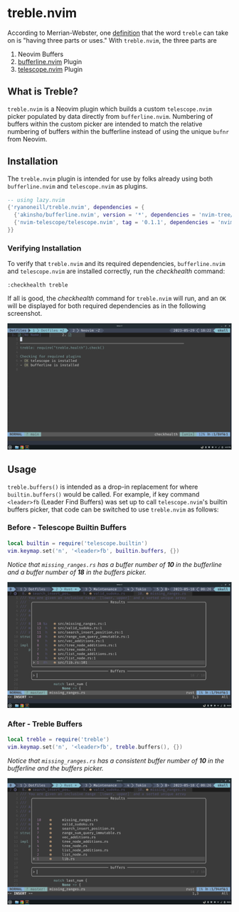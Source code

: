 # treble.nvim

According to Merrian-Webster, one
[definition](https://www.merriam-webster.com/dictionary/treble) that the word
`treble` can take on is "having three parts or uses." With `treble.nvim`, the
three parts are
1. Neovim Buffers
1. [bufferline.nvim](https://github.com/akinsho/bufferline.nvim) Plugin
1. [telescope.nvim](https://github.com/nvim-telescope/telescope.nvim) Plugin

## What is Treble?

`treble.nvim` is a Neovim plugin which builds a custom `telescope.nvim` picker
populated by data directly from `bufferline.nvim`. Numbering of buffers within
the custom picker are intended to match the relative numbering of buffers within
the bufferline instead of using the unique `bufnr` from Neovim.

## Installation

The `treble.nvim` plugin is intended for use by folks already using both
`bufferline.nvim` and `telescope.nvim` as plugins.

```Lua
-- using lazy.nvim
{'ryanoneill/treble.nvim', dependencies = {
  {'akinsho/bufferline.nvim', version = '*', dependencies = 'nvim-tree/nvim-web-devicons'},
  {'nvim-telescope/telescope.nvim', tag = '0.1.1', dependencies = 'nvim-lua/plenary.nvim'}
}}
```

### Verifying Installation

To verify that `treble.nvim` and its required dependencies, `bufferline.nvim`
and `telescope.nvim` are installed correctly, run the *checkhealth* command:

```viml
:checkhealth treble
```

If all is good, the *checkhealth* command for `treble.nvim` will run, and an
`OK` will be displayed for both required dependencies as in the following screenshot.

![](images/treble-checkhealth-ok.png)

## Usage

`treble.buffers()` is intended as a drop-in replacement for where
`builtin.buffers()` would be called. For example, if key command `<leader>fb`
(Leader Find Buffers) was set up to call `telescope.nvim`'s builtin buffers
picker, that code can be switched to use `treble.nvim` as follows:

### Before - Telescope Builtin Buffers

```Lua
local builtin = require('telescope.builtin')
vim.keymap.set('n', '<leader>fb', builtin.buffers, {})
```

*Notice that `missing_ranges.rs` has a buffer number of **10** in the bufferline
and a buffer number of **18** in the buffers picker.*

![](images/telescope-buffers.png)

### After - Treble Buffers

```lua
local treble = require('treble')
vim.keymap.set('n', '<leader>fb', treble.buffers(), {})
```

*Notice that `missing_ranges.rs` has a consistent buffer number of **10** in
the bufferline and the buffers picker.*

![](images/treble-buffers.png)


